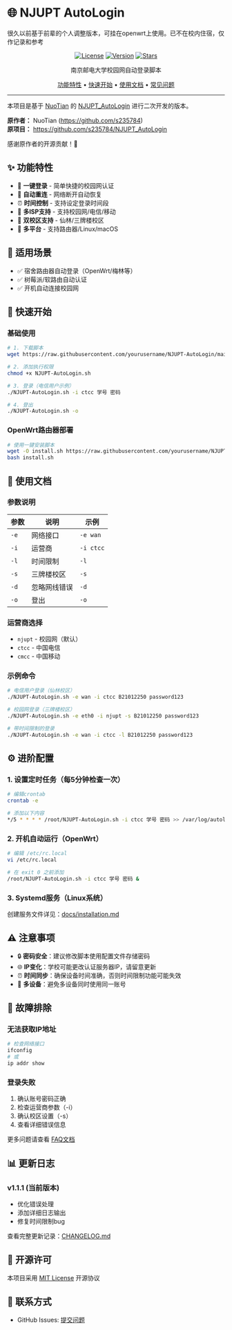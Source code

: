 # 🌐 NJUPT AutoLogin
很久以前基于前辈的个人调整版本，可挂在openwrt上使用。已不在校内住宿，仅作记录和参考

<div align="center">
  
  [![License](https://img.shields.io/badge/license-MIT-blue.svg)](LICENSE)
  [![Version](https://img.shields.io/badge/version-1.1.1-green.svg)](CHANGELOG.md)
  [![Stars](https://img.shields.io/github/stars/yourusername/NJUPT-AutoLogin.svg)](https://github.com/yourusername/NJUPT-AutoLogin/stargazers)
  
  南京邮电大学校园网自动登录脚本
  
  [功能特性](#-功能特性) • [快速开始](#-快速开始) • [使用文档](#-使用文档) • [常见问题](#-常见问题)
  
</div>

---

本项目是基于 [NuoTian](https://github.com/s235784) 的 [NJUPT_AutoLogin](https://github.com/s235784/NJUPT_AutoLogin) 进行二次开发的版本。

**原作者：** NuoTian (https://github.com/s235784)  
**原项目：** https://github.com/s235784/NJUPT_AutoLogin

感谢原作者的开源贡献！🙏

## ✨ 功能特性

- 🚀 **一键登录** - 简单快捷的校园网认证
- 🔄 **自动重连** - 网络断开自动恢复
- ⏰ **时间控制** - 支持设定登录时间段
- 🏢 **多ISP支持** - 支持校园网/电信/移动
- 🏫 **双校区支持** - 仙林/三牌楼校区
- 📱 **多平台** - 支持路由器/Linux/macOS

## 🎯 适用场景

- ✅ 宿舍路由器自动登录（OpenWrt/梅林等）
- ✅ 树莓派/软路由自动认证
- ✅ 开机自动连接校园网

## 🚀 快速开始

### 基础使用
```bash
# 1. 下载脚本
wget https://raw.githubusercontent.com/yourusername/NJUPT-AutoLogin/main/scripts/NJUPT-AutoLogin.sh

# 2. 添加执行权限
chmod +x NJUPT-AutoLogin.sh

# 3. 登录（电信用户示例）
./NJUPT-AutoLogin.sh -i ctcc 学号 密码

# 4. 登出
./NJUPT-AutoLogin.sh -o
```

### OpenWrt路由器部署
```bash
# 使用一键安装脚本
wget -O install.sh https://raw.githubusercontent.com/yourusername/NJUPT-AutoLogin/main/scripts/install.sh
bash install.sh
```

## 📖 使用文档

### 参数说明

| 参数 | 说明 | 示例 |
|------|------|------|
| `-e` | 网络接口 | `-e wan` |
| `-i` | 运营商 | `-i ctcc` |
| `-l` | 时间限制 | `-l` |
| `-s` | 三牌楼校区 | `-s` |
| `-d` | 忽略网线错误 | `-d` |
| `-o` | 登出 | `-o` |

### 运营商选择

- `njupt` - 校园网（默认）
- `ctcc` - 中国电信
- `cmcc` - 中国移动

### 示例命令
```bash
# 电信用户登录（仙林校区）
./NJUPT-AutoLogin.sh -e wan -i ctcc B21012250 password123

# 校园网登录（三牌楼校区）
./NJUPT-AutoLogin.sh -e eth0 -i njupt -s B21012250 password123

# 带时间限制的登录
./NJUPT-AutoLogin.sh -e wan -i ctcc -l B21012250 password123
```

## ⚙️ 进阶配置

### 1. 设置定时任务（每5分钟检查一次）
```bash
# 编辑crontab
crontab -e

# 添加以下内容
*/5 * * * * /root/NJUPT-AutoLogin.sh -i ctcc 学号 密码 >> /var/log/autologin.log 2>&1
```

### 2. 开机自动运行（OpenWrt）
```bash
# 编辑 /etc/rc.local
vi /etc/rc.local

# 在 exit 0 之前添加
/root/NJUPT-AutoLogin.sh -i ctcc 学号 密码 &
```

### 3. Systemd服务（Linux系统）

创建服务文件详见：[docs/installation.md](docs/installation.md)

## ⚠️ 注意事项

- 🔒 **密码安全**：建议修改脚本使用配置文件存储密码
- 🌐 **IP变化**：学校可能更改认证服务器IP，请留意更新
- ⏰ **时间同步**：确保设备时间准确，否则时间限制功能可能失效
- 📱 **多设备**：避免多设备同时使用同一账号

## 🐛 故障排除

### 无法获取IP地址
```bash
# 检查网络接口
ifconfig
# 或
ip addr show
```

### 登录失败
1. 确认账号密码正确
2. 检查运营商参数（-i）
3. 确认校区设置（-s）
4. 查看详细错误信息

更多问题请查看 [FAQ文档](docs/faq.md)

## 📊 更新日志

### v1.1.1 (当前版本)
- 优化错误处理
- 添加详细日志输出
- 修复时间限制bug

查看完整更新记录：[CHANGELOG.md](CHANGELOG.md)


## 📜 开源许可

本项目采用 [MIT License](LICENSE) 开源协议


## 📮 联系方式

- GitHub Issues: [提交问题](https://github.com/yourusername/NJUPT-AutoLogin/issues)

